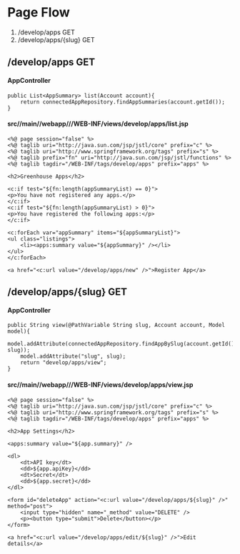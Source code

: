 # Page Flow
1. /develop/apps GET
2. /develop/apps/{slug} GET

## /develop/apps GET

#### AppController
```
public List<AppSummary> list(Account account){
    return connectedAppRepository.findAppSummaries(account.getId());
}
```

#### src//main//webapp///WEB-INF/views/develop/apps/list.jsp
```
<%@ page session="false" %>
<%@ taglib uri="http://java.sun.com/jsp/jstl/core" prefix="c" %>
<%@ taglib uri="http://www.springframework.org/tags" prefix="s" %>
<%@ taglib prefix="fn" uri="http://java.sun.com/jsp/jstl/functions" %>
<%@ taglib tagdir="/WEB-INF/tags/develop/apps" prefix="apps" %>

<h2>Greenhouse Apps</h2>

<c:if test="${fn:length(appSummaryList) == 0}">
<p>You have not registered any apps.</p>
</c:if>
<c:if test="${fn:length(appSummaryList) > 0}">
<p>You have registered the following apps:</p>
</c:if>

<c:forEach var="appSummary" items="${appSummaryList}">
<ul class="listings">
	<li><apps:summary value="${appSummary}" /></li>
</ul>
</c:forEach>

<a href="<c:url value="/develop/apps/new" />">Register App</a>

```

## /develop/apps/{slug} GET

#### AppController
```
public String view(@PathVariable String slug, Account account, Model model){
    model.addAttribute(connectedAppRepository.findAppBySlug(account.getId(), slug));
    model.addAttribute("slug", slug);
    return "develop/apps/view";
}
```

#### src//main//webapp///WEB-INF/views/develop/apps/view.jsp
```
<%@ page session="false" %>
<%@ taglib uri="http://java.sun.com/jsp/jstl/core" prefix="c" %>
<%@ taglib uri="http://www.springframework.org/tags" prefix="s" %>
<%@ taglib tagdir="/WEB-INF/tags/develop/apps" prefix="apps" %>

<h2>App Settings</h2>

<apps:summary value="${app.summary}" />

<dl>
	<dt>API key</dt>
	<dd>${app.apiKey}</dd>
	<dt>Secret</dt>
	<dd>${app.secret}</dd>
</dl>

<form id="deleteApp" action="<c:url value="/develop/apps/${slug}" />" method="post">
	<input type="hidden" name="_method" value="DELETE" />
	<p><button type="submit">Delete</button></p>
</form>

<a href="<c:url value="/develop/apps/edit/${slug}" />">Edit details</a>

```

